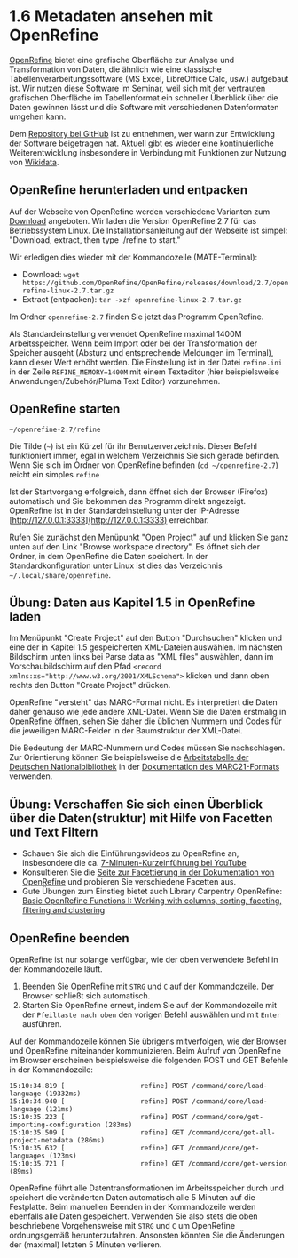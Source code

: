 # 1.6 Metadaten ansehen mit OpenRefine

[OpenRefine](http://www.openrefine.org) bietet eine grafische Oberfläche zur Analyse und Transformation von Daten, die ähnlich wie eine klassische Tabellenverarbeitungssoftware (MS Excel, LibreOffice Calc, usw.) aufgebaut ist. Wir nutzen diese Software im Seminar, weil sich mit der vertrauten grafischen Oberfläche im Tabellenformat ein schneller Überblick über die Daten gewinnen lässt und die Software mit verschiedenen Datenformaten umgehen kann.

Dem [Repository bei GitHub](https://github.com/OpenRefine/OpenRefine/graphs/contributors) ist zu entnehmen, wer wann zur Entwicklung der Software beigetragen hat. Aktuell gibt es wieder eine kontinuierliche Weiterentwicklung insbesondere in Verbindung mit Funktionen zur Nutzung von [Wikidata](https://www.wikidata.org).

## OpenRefine herunterladen und entpacken

Auf der Webseite von OpenRefine werden verschiedene Varianten zum [Download](http://openrefine.org/download.html) angeboten. Wir laden die Version OpenRefine 2.7 für das Betriebssystem Linux. Die Installationsanleitung auf der Webseite ist simpel: "Download, extract, then type ./refine to start."

Wir erledigen dies wieder mit der Kommandozeile \(MATE-Terminal\):

* Download: 
  `wget https://github.com/OpenRefine/OpenRefine/releases/download/2.7/openrefine-linux-2.7.tar.gz`
* Extract \(entpacken\): 
  `tar -xzf openrefine-linux-2.7.tar.gz`

Im Ordner `openrefine-2.7` finden Sie jetzt das Programm OpenRefine.

Als Standardeinstellung verwendet OpenRefine maximal 1400M Arbeitsspeicher. Wenn beim Import oder bei der Transformation der Speicher ausgeht (Absturz und entsprechende Meldungen im Terminal), kann dieser Wert erhöht werden. Die Einstellung ist in der Datei ```refine.ini``` in der Zeile ```REFINE_MEMORY=1400M``` mit einem Texteditor (hier beispielsweise Anwendungen/Zubehör/Pluma Text Editor) vorzunehmen.

## OpenRefine starten

```
~/openrefine-2.7/refine
```

Die Tilde \(`~`\) ist ein Kürzel für ihr Benutzerverzeichnis. Dieser Befehl funktioniert immer, egal in welchem Verzeichnis Sie sich gerade befinden. Wenn Sie sich im Ordner von OpenRefine befinden \(`cd ~/openrefine-2.7`\) reicht ein simples `refine`

Ist der Startvorgang erfolgreich, dann öffnet sich der Browser \(Firefox\) automatisch und Sie bekommen das Programm direkt angezeigt. OpenRefine ist in der Standardeinstellung unter der IP-Adresse [http://127.0.0.1:3333](http://127.0.0.1:3333) erreichbar.

Rufen Sie zunächst den Menüpunkt "Open Project" auf und klicken Sie ganz unten auf den Link "Browse workspace directory". Es öffnet sich der Ordner, in dem OpenRefine die Daten speichert. In der Standardkonfiguration unter Linux ist dies das Verzeichnis ```~/.local/share/openrefine```.

## Übung: Daten aus Kapitel 1.5 in OpenRefine laden

Im Menüpunkt "Create Project" auf den Button "Durchsuchen" klicken und eine der in Kapitel 1.5 gespeicherten XML-Dateien auswählen. Im nächsten Bildschirm unten links bei Parse data as "XML files" auswählen, dann im Vorschaubildschirm auf den Pfad ```<record xmlns:xs="http://www.w3.org/2001/XMLSchema">``` klicken und dann oben rechts den Button "Create Project" drücken.

OpenRefine "versteht" das MARC-Format nicht. Es interpretiert die Daten daher genauso wie jede andere XML-Datei. Wenn Sie die Daten erstmalig in OpenRefine öffnen, sehen Sie daher die üblichen Nummern und Codes für die jeweiligen MARC-Felder in der Baumstruktur der XML-Datei.

Die Bedeutung der MARC-Nummern und Codes müssen Sie nachschlagen. Zur Orientierung können Sie beispielsweise die [Arbeitstabelle der Deutschen Nationalbibliothek](http://www.dnb.de/SharedDocs/Downloads/DE/DNB/standardisierung/marc21FeldbeschreibungTitelExcel032016.zip) in der [Dokumentation des MARC21-Formats](http://www.dnb.de/DE/Standardisierung/Formate/MARC21/marc21_node.html) verwenden.

## Übung: Verschaffen Sie sich einen Überblick über die Daten(struktur) mit Hilfe von Facetten und Text Filtern

* Schauen Sie sich die Einführungsvideos zu OpenRefine an, insbesondere die ca. [7-Minuten-Kurzeinführung bei YouTube](https://www.youtube.com/watch?v=B70J_H_zAWM)
* Konsultieren Sie die [Seite zur Facettierung in der Dokumentation von OpenRefine](https://github.com/OpenRefine/OpenRefine/wiki/Faceting) und probieren Sie verschiedene Facetten aus.
* Gute Übungen zum Einstieg bietet auch Library Carpentry OpenRefine: [Basic OpenRefine Functions I: Working with columns, sorting, faceting, filtering and clustering](https://data-lessons.github.io/library-openrefine/03-basic-functions-I/)

## OpenRefine beenden

OpenRefine ist nur solange verfügbar, wie der oben verwendete Befehl in der Kommandozeile läuft.

1. Beenden Sie OpenRefine mit ```STRG``` und ```C``` auf der Kommandozeile. Der Browser schließt sich automatisch.
2. Starten Sie OpenRefine erneut, indem Sie auf der Kommandozeile mit der ```Pfeiltaste nach oben``` den vorigen Befehl auswählen und mit ```Enter``` ausführen.

Auf der Kommandozeile können Sie übrigens mitverfolgen, wie der Browser und OpenRefine miteinander kommunizieren. Beim Aufruf von OpenRefine im Browser erscheinen beispielsweise die folgenden POST und GET Befehle in der Kommandozeile:

```
15:10:34.819 [                   refine] POST /command/core/load-language (19332ms)
15:10:34.940 [                   refine] POST /command/core/load-language (121ms)
15:10:35.223 [                   refine] POST /command/core/get-importing-configuration (283ms)
15:10:35.509 [                   refine] GET /command/core/get-all-project-metadata (286ms)
15:10:35.632 [                   refine] GET /command/core/get-languages (123ms)
15:10:35.721 [                   refine] GET /command/core/get-version (89ms)
```

OpenRefine führt alle Datentransformationen im Arbeitsspeicher durch und speichert die veränderten Daten automatisch alle 5 Minuten auf die Festplatte. Beim manuellen Beenden in der Kommandozeile werden ebenfalls alle Daten gespeichert. Verwenden Sie also stets die oben beschriebene Vorgehensweise mit ```STRG``` und ```C``` um OpenRefine ordnungsgemäß herunterzufahren. Ansonsten könnten Sie die Änderungen der (maximal) letzten 5 Minuten verlieren.
